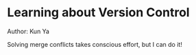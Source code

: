 # Learning about Version Control

Author: Kun Ya

Solving merge conflicts takes conscious effort, but I can do it!

